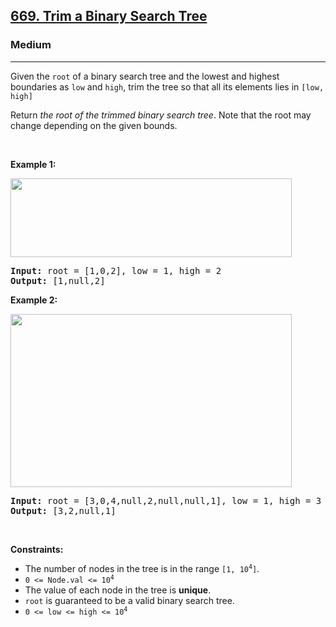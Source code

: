 <h2><a href="https://leetcode.com/problems/trim-a-binary-search-tree/">669. Trim a Binary Search Tree</a></h2><h3>Medium</h3><hr><div><p><font papago-translate="splitted">Given the </font><code>root</code><font papago-translate="splitted"> of a binary search tree and the lowest and highest boundaries as </font><code>low</code><font papago-translate="splitted"> and </font><code>high</code><font papago-translate="splitted">, trim the tree so that all its elements lies in </font><code>[low, high]</code></p>

<p>Return <em>the root of the trimmed binary search tree</em>. Note that the root may change depending on the given bounds.</p>

<p>&nbsp;</p>
<p><strong class="example">Example 1:</strong></p>
<img alt="" src="https://assets.leetcode.com/uploads/2020/09/09/trim1.jpg" style="width: 450px; height: 126px;">
<pre><strong>Input:</strong> root = [1,0,2], low = 1, high = 2
<strong>Output:</strong> [1,null,2]
</pre>

<p><strong class="example">Example 2:</strong></p>
<img alt="" src="https://assets.leetcode.com/uploads/2020/09/09/trim2.jpg" style="width: 450px; height: 277px;">
<pre><strong>Input:</strong> root = [3,0,4,null,2,null,null,1], low = 1, high = 3
<strong>Output:</strong> [3,2,null,1]
</pre>

<p>&nbsp;</p>
<p><strong>Constraints:</strong></p>

<ul>
	<li><font papago-translate="splitted">The number of nodes in the tree is in the range </font><code>[1, 10<sup>4</sup>]</code><font papago-translate="splitted">.</font></li>
	<li><code>0 &lt;= Node.val &lt;= 10<sup>4</sup></code></li>
	<li>The value of each node in the tree is <strong>unique</strong>.</li>
	<li><code>root</code><font papago-translate="splitted"> is guaranteed to be a valid binary search tree.</font></li>
	<li><code>0 &lt;= low &lt;= high &lt;= 10<sup>4</sup></code></li>
</ul>
</div>